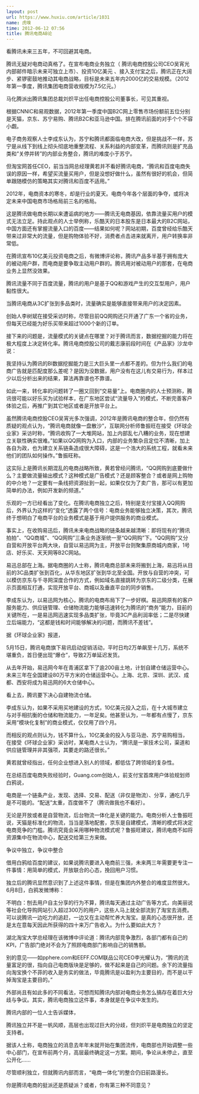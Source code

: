 ```yaml
---
layout: post
url: https://www.huxiu.com/article/1031
name: 虎嗅
time: 2012-06-12 07:56
title: 腾讯电商AB论
---
```

看腾讯未来三五年，不可回避其电商。

腾讯无疑对电商动真格了。在宣布电商业务独立（ 腾讯电商控股公司CEO吴宵光内部邮件暗示未来可独立上市）、投资10亿美元 、接入支付宝之后，腾讯正在大阔步、紧锣密鼓地推动其电商战略，目标是未来五年内2000亿的交易规模。（2012年第一季度，腾讯集团电商营收规模为7.5亿元。）

马化腾派出腾讯集团总裁刘炽平出任电商控股公司董事长，可见其重视。

根据CNNIC和易观数据，2012年第一季度中国B2C网上零售市场份额前五位分别是天猫，京东、苏宁易购、腾讯B2C和亚马逊中国。排在腾讯前面的对手个个不容小觑。

电子商务观察人士李成东认为，苏宁和腾讯都面临电商大改，但是挑战不一样，苏宁是从线下到线上彻头彻底地重整流程、关系利益的内部变革，而腾讯则是扩充品类和“关停并转”的内部业务整合，腾讯的难度小于苏宁。

但淘宝网首任CEO，前当当网总经理黄若并不看好腾讯电商，“腾讯和百度电商失误的原因一样，希望买流量买用户，但是没想好做什么，虽然有很好的机会，但简单跟随模仿的策略其实对腾讯和百度不适用。”

2012年，电商资本的寒冬，却是行业的夏天。电商今年各个层面的争夺，或将决定未来中国电商市场格局前三名的格局。

这是腾讯做电商长期以来遭诟病的地方——腾讯无电商基因，依靠流量买用户的模式无法立足。持此观点的人士举例称，乐酷天的日本股东是日本最大的B2C网站，中国方面还有掌握流量入口的百度——结果如何呢？网站初期，百度曾经给乐酷天带来过非常大的流量，但是购物体验不好，消费者点击进来就离开，用户转换率非常低。

在腾讯宣布10亿美元投资电商之后，有微博评论称，腾讯产品多半基于拥有庞大的被动用户群，而电商是要争取主动用户群的。腾讯用对被动用户的那套，在电商业务上显然没效果。

腾讯流量不同于百度流量，腾讯的用户是基于QQ和游戏产生的交互型用户，用户黏性很大。

当腾讯电商从3C扩张到多品类时，流量确实是能够直接带来用户的决定因素。

创始人李树斌在接受采访时称，尽管目前QQ网购还只开通了广东一个省的业务，但每天已经能为好乐买带来超过1000个新的订单。

接下来的问题是，流量模式的关键点在哪里？对于腾讯而言，数据挖掘的能力将在极大程度上决定转化率。腾讯电商控股公司的戴志康前段时间在《产品家》沙龙中说：

我坚持认为腾讯的BI数据挖掘能力是三大巨头里一点都不差的。但为什么我们的电商广告就是匹配度那么差呢？是因为没数据，用户没有在这儿有交易行为，样本过少以后分析出来的结果，算法再靠谱也不靠谱。

如此一来，转化率的问题转了一圈又回到“交易量”上。电商圈内的人士预测称，腾讯很可能以好乐买为试验样本，在广东地区尝试“流量导入”的模式，不断完善客户体验之后，再推广到其它地区或者是开放平台上。

虽然腾讯电商控股CEO吴宵光多次强调，2012年是腾讯电商的整合年，但仍然有质疑的观点认为，“腾讯电商就像一盘散沙”，互联网分析师鲁振旺在接受《环球企业家》采访时称，“腾讯收购了一大堆网站，加上内部乱七八糟的业务，现在想建立关联性确实很难。”如果以QQ网购为入口，内部的业务繁杂且定位不清晰，加上各自为政，也为建立关系链条造成很大障碍，这是一个浩大的系统工程，就看未来他们的团队如何操作。”鲁振旺称。

这实际上是腾讯长期混乱的电商战略所致，黄若曾经问腾讯，“QQ网购到底要做什么？主要做流量输出模式？这种模式是广告模式？还是顾客整合？或者是网上购物的中介地？一定要有一条线把资源扯到一起，如果仅仅为了卖广告，那可以有更加简单的办法，例如开发新的频道。”

乐观的一方已经看出了变化。在腾讯电商独立之后，特别是支付宝接入QQ网购后，外界认为这样的“变化”透露了两个信号：电商业务能够独立决策，其次，腾讯终于想明白了电商平台的业务模式是基于用户提供服务的商业模式。

事实上，在收购易迅后，腾讯未来电商战略的链条越来越清晰：即将现有的“腾讯拍拍”、“QQ商城”、“QQ网购”三条业务逐渐统一至“QQ网购”下。“QQ网购”又分自营和开放平台两大块，自营以易迅网为主，开放平台则聚集原商城内商家，1号店、好乐买、天天网等B2C网站。

易迅总部在上海。据电商圈的人士称，腾讯电商总部未来将搬到上海，易迅将从目前的3C品类扩张到百化，从华东地区扩张到华北至全国。开放与自营的冲突，可以模仿京东与千寻网深度合作的方式，例如域名直接跳转为京东的二级分类，在展示页面相互打通，实现开放平台、商城以及垂直平台的同步销售。

李成东认为，以易迅网为核心，腾讯的电商布局下了一步好棋。易迅网原有的客户服务能力、供应链管理、仓储物流能力能够迅速转化为腾讯的“商务”能力，目前的关键所在，一是易迅网迅速实现多品类扩张，毕竟3C产品利润率低；二是尽快建立后端能力，“这都是钱和时间能够解决的问题，而腾讯不差钱”。

据《环球企业家》报道，

5月15日，腾讯电商旗下易讯启动促销活动，平时日均2万单飙至十几万，系统不堪重负，首日便出现“爆仓”，导致2万单延迟发货。

从去年开始，易迅网今年在青浦区拿下了逾200亩土地，计划自建仓储运营中心。未来三年在全国建设80万平方米的仓储运营中心。上海、北京、深圳、武汉、成都、西安将成为易迅网的6大仓储中心。

看上去，腾讯要下决心自建物流仓储。

李成东认为，如果不采用买地建设的方式，10亿美元投入之后，在十大城市建立与对手相抗衡的仓储和物流能力，一年足矣。他甚至认为，一年都有点慢了，京东采用“模块化复制”的商业模式，仅仅用了四个月。

而相反的观点则认为，钱不算什么，10亿美金的投入与亚马逊、苏宁易购相当，在接受《环球企业家》采访时，某电商人士认为，“腾讯是一家技术公司，渠道和供应链管理并非其强项，其要走的路还很长。”

黄若就曾经指出，任何企业想进入别人的领域，都低估了跨领域的复杂性。

在总结百度电商失败经验时，Guang.com创始人，前支付宝首席用户体验规划师白鸦说，

电商是一个链条产业，发现、选择、交易、配送（非仅是物流）、分享，通吃几乎是不可能的。“配送”太重，百度做不了（腾讯做我也不看好）。

无论是开放或者是自营物流，后台物流一体化是关键的能力。电商分析人士鲁振旺说，天猫是标准化的物流，当当是落地配套，京东是自建模式，清晰的模式将决定电商竞争的门槛。腾讯究竟会采用哪种物流模式呢？鲁振旺建议，腾讯电商不如将资源集中在物流中心，配送交给第三方来做。

争议中独立，争议中整合

借用白鸦给百度的建议，如果说腾讯要进入电商前三强，未来两三年需要更专注一件事情：用简单的模式，开放联合的心态，挽回用户习惯。

独立后的腾讯显然意识到了上述这件事情，但是在集团内外整合的难度显然很大。6月8日，白鸦发微博称：

不明白：刨去用户自主分享的行为不算，腾讯每天通过主动广告等方式，向美丽说等社会化导购网站引入超过300万的用户，这些人马上就全部流到了淘宝去消费。可以说腾讯一边吃力的追赶，一边又在主动帮忙养大淘宝。是真的心态很开放，还是太在意每天因此所获得的四十来万广告收入。为什么要如此大方？

湖北淘宝大学总经理在该微博中评论道：腾讯内部竞争激烈，各部门都有自己的KPI，广告部门绝对不会为了照顾电商部门影响自己的销售额。

别的意见——如pphere.com和EEFF.COM联品公司CEO李光耀认为，“腾讯的流量富足的很，指向自己电商版块是足够的，做不起来是自己的问题。余下的流量指向淘宝换个不菲的收入是务实的做法，毕竟腾讯是以盈利为主要目的，而不是以干掉淘宝是主要目的。”

外部尚且有如此多的不同看法，可想而知腾讯内部对电商业务怎么搞存在着巨大分歧与争议。其实，腾讯电商独立这件事，本身就是在争议中发生的。

腾讯内部的一位人士告诉媒体，

腾讯独立并不是一帆风顺，高层也出现过巨大的分歧，但刘炽平是电商独立的坚定支持者。

据该人士称，电商独立的消息去年年末就开始在集团流传，电商部也开始调整一些中心部门，在宣布前两个月，高层最终确定这一方案。期间，争论从未停止，直至公开化……

尽管顺利独立，但就腾讯内部而言，“电商一体化”的整合仍旧前路漫长。

你是腾讯电商的挺派还是质疑派？或者，你有第三种不同意见？

